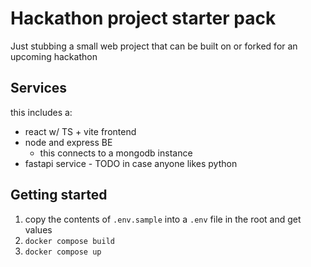 
# Hackathon project starter pack

Just stubbing a small web project that can be built on or forked for an upcoming hackathon

## Services

this includes a:
- react w/ TS + vite frontend
- node and express BE
    - this connects to a mongodb instance
- fastapi service - TODO in case anyone likes python

## Getting started

1. copy the contents of `.env.sample` into a `.env` file in the root and get values
2. `docker compose build`
3. `docker compose up`
